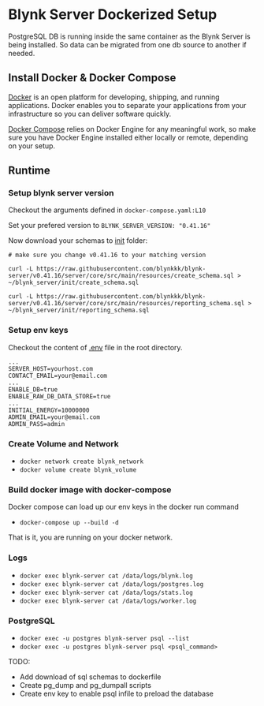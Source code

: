 # Blynk Server Dockerized Setup
PostgreSQL DB is running inside the same container as the Blynk Server is being installed. So data can be migrated from one db source to another if needed.

## Install Docker & Docker Compose
[Docker](https://docs.docker.com/get-docker/) is an open platform for developing, shipping, and running applications. Docker enables you to separate your applications from your infrastructure so you can deliver software quickly.

[Docker Compose](https://docs.docker.com/compose/install/) relies on Docker Engine for any meaningful work, so make sure you have Docker Engine installed either locally or remote, depending on your setup.

## Runtime

### Setup blynk server version
Checkout the arguments defined in `docker-compose.yaml:L10`

Set your prefered version to `BLYNK_SERVER_VERSION: "0.41.16"`

Now download your schemas to [init](init) folder:
```
# make sure you change v0.41.16 to your matching version

curl -L https://raw.githubusercontent.com/blynkkk/blynk-server/v0.41.16/server/core/src/main/resources/create_schema.sql > ~/blynk_server/init/create_schema.sql

curl -L https://raw.githubusercontent.com/blynkkk/blynk-server/v0.41.16/server/core/src/main/resources/reporting_schema.sql > ~/blynk_server/init/reporting_schema.sql
```

### Setup env keys
Checkout the content of [.env](.env) file in the root directory.
```env
...
SERVER_HOST=yourhost.com
CONTACT_EMAIL=your@email.com
...
ENABLE_DB=true
ENABLE_RAW_DB_DATA_STORE=true
...
INITIAL_ENERGY=10000000
ADMIN_EMAIL=your@email.com
ADMIN_PASS=admin
```

### Create Volume and Network

- `docker network create blynk_network`
- `docker volume create blynk_volume`

### Build docker image with docker-compose
Docker compose can load up our env keys in the docker run command

- `docker-compose up --build -d`

That is it, you are running on your docker network.

### Logs

- `docker exec blynk-server cat /data/logs/blynk.log`
- `docker exec blynk-server cat /data/logs/postgres.log`
- `docker exec blynk-server cat /data/logs/stats.log`
- `docker exec blynk-server cat /data/logs/worker.log`

### PostgreSQL

- `docker exec -u postgres blynk-server psql --list`
- `docker exec -u postgres blynk-server psql <psql_command>`

TODO:
- Add download of sql schemas to dockerfile
- Create pg_dump and pg_dumpall scripts
- Create env key to enable psql infile to preload the database